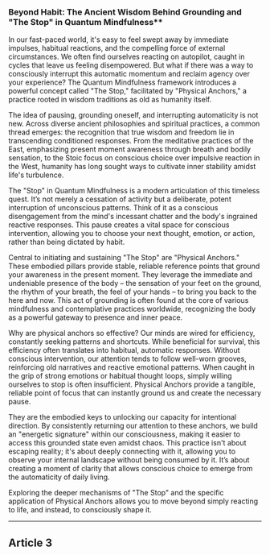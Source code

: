 ###  Beyond Habit: The Ancient Wisdom Behind Grounding and "The Stop" in Quantum Mindfulness**
In our fast-paced world, it's easy to feel swept away by immediate impulses, habitual reactions, and the compelling force of external circumstances. We often find ourselves reacting on autopilot, caught in cycles that leave us feeling disempowered. But what if there was a way to consciously interrupt this automatic momentum and reclaim agency over your experience? The Quantum Mindfulness framework introduces a powerful concept called "The Stop," facilitated by "Physical Anchors," a practice rooted in wisdom traditions as old as humanity itself.

The idea of pausing, grounding oneself, and interrupting automaticity is not new. Across diverse ancient philosophies and spiritual practices, a common thread emerges: the recognition that true wisdom and freedom lie in transcending conditioned responses. From the meditative practices of the East, emphasizing present moment awareness through breath and bodily sensation, to the Stoic focus on conscious choice over impulsive reaction in the West, humanity has long sought ways to cultivate inner stability amidst life's turbulence.

The "Stop" in Quantum Mindfulness is a modern articulation of this timeless quest. It’s not merely a cessation of activity but a deliberate, potent interruption of unconscious patterns. Think of it as a conscious disengagement from the mind's incessant chatter and the body's ingrained reactive responses. This pause creates a vital space for conscious intervention, allowing you to choose your next thought, emotion, or action, rather than being dictated by habit.

Central to initiating and sustaining "The Stop" are "Physical Anchors." These embodied pillars provide stable, reliable reference points that ground your awareness in the present moment. They leverage the immediate and undeniable presence of the body – the sensation of your feet on the ground, the rhythm of your breath, the feel of your hands – to bring you back to the here and now. This act of grounding is often found at the core of various mindfulness and contemplative practices worldwide, recognizing the body as a powerful gateway to presence and inner peace.

Why are physical anchors so effective? Our minds are wired for efficiency, constantly seeking patterns and shortcuts. While beneficial for survival, this efficiency often translates into habitual, automatic responses. Without conscious intervention, our attention tends to follow well-worn grooves, reinforcing old narratives and reactive emotional patterns. When caught in the grip of strong emotions or habitual thought loops, simply willing ourselves to stop is often insufficient. Physical Anchors provide a tangible, reliable point of focus that can instantly ground us and create the necessary pause.

They are the embodied keys to unlocking our capacity for intentional direction. By consistently returning our attention to these anchors, we build an "energetic signature" within our consciousness, making it easier to access this grounded state even amidst chaos. This practice isn't about escaping reality; it's about deeply connecting with it, allowing you to observe your internal landscape without being consumed by it. It’s about creating a moment of clarity that allows conscious choice to emerge from the automaticity of daily living.

Exploring the deeper mechanisms of "The Stop" and the specific application of Physical Anchors allows you to move beyond simply reacting to life, and instead, to consciously shape it.

---

## Article 3
